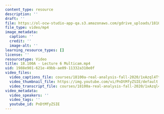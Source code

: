 ```yaml
---
content_type: resource
description: ''
draft: ''
file: https://ol-ocw-studio-app-qa.s3.amazonaws.com/gdrive_uploads/18100a-real-analysis-fall-2020/1xAzql4TtzN25bWOHC_VOH5yDE3jGfxsL/18100a-lecture-6-multicam.mp4
file_type: video/mp4
image_metadata:
  caption: ''
  credit: ''
  image-alt: ''
learning_resource_types: []
license: ''
resourcetype: Video
title: 18.100A - Lecture 6 Multicam.mp4
uid: 1988e901-621e-49bb-ae09-11332a310e0f
video_files:
  video_captions_file: courses/18100a-real-analysis-fall-2020/1xAzql4TtzN25bWOHC_VOH5yDE3jGfxsL_transcript_webvtt
  video_thumbnail_file: https://img.youtube.com/vi/PnDtMfyZSIE/default.jpg
  video_transcript_file: courses/18100a-real-analysis-fall-2020/1xAzql4TtzN25bWOHC_VOH5yDE3jGfxsL_transcript.pdf
video_metadata:
  video_speakers: ''
  video_tags: ''
  youtube_id: PnDtMfyZSIE
---
```

